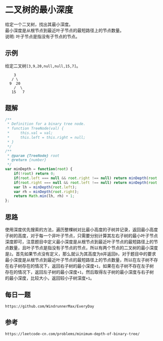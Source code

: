 # 二叉树的最小深度
给定一个二叉树，找出其最小深度。  
最小深度是从根节点到最近叶子节点的最短路径上的节点数量。  
说明: 叶子节点是指没有子节点的节点。

## 示例

给定二叉树`[3,9,20,null,null,15,7]`。

```
    3
   / \
  9  20
    /  \
   15   7
```

## 题解

```javascript
/**
 * Definition for a binary tree node.
 * function TreeNode(val) {
 *     this.val = val;
 *     this.left = this.right = null;
 * }
 */
/**
 * @param {TreeNode} root
 * @return {number}
 */
var minDepth = function(root) {
    if(!root) return 0;
    if(root.left === null && root.right !== null) return minDepth(root.right) + 1;
    if(root.right === null && root.left !== null) return minDepth(root.left) + 1;
    var lh = minDepth(root.left);
    var rh = minDepth(root.right);
    return Math.min(lh, rh) + 1;
};
```

## 思路
使用深度优先搜索的方法，遍历整棵树对比最小高度的子树并记录，返回最小高度子树的高度，对于每一个非叶子节点，只需要分别计算其左右子树的最小叶子节点深度即可，注意题目中定义最小深度是从根节点到最近叶子节点的最短路径上的节点数量，且叶子节点是指没有子节点的节点，所以有两个节点的二叉树的最小深度是`2`。首先如果节点没有定义，那么就认为其高度为`0`并返回`0`，对于题目中的要求最小深度是从根节点到最近叶子节点的最短路径上的节点数量，所以在左子树不存在右子树存在的情况下，返回右子树的最小深度`+1`，如果在右子树不存在左子树存在的情况下，返回左子树的最小深度`+1`，然后取得左子树的最小深度与右子树的最小深度，比较大小，返回较小子树深度`+1`。

## 每日一题

```
https://github.com/WindrunnerMax/EveryDay
```

## 参考

```
https://leetcode-cn.com/problems/minimum-depth-of-binary-tree/
```

